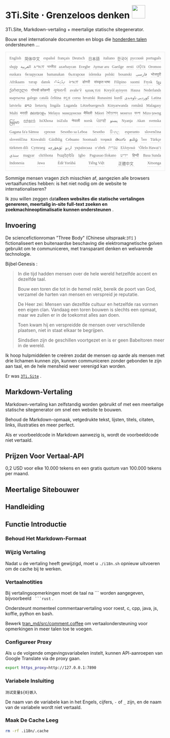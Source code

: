 <h1 style="justify-content:space-between">3Ti.Site ⋅ Grenzeloos denken <img src="//i-01.eu.org/3Ti/logo.svg" style="user-select:none;margin-top:-1px;width:42px"></h1>

3Ti.Site, Markdown-vertaling + meertalige statische sitegenerator.

Bouw snel internationale documenten en blogs die [honderden talen](https://github.com/i18n-site/node/blob/main/lang/src/index.js) ondersteunen ...

<pre class="langli" style="display:flex;flex-wrap:wrap;background:transparent;border:1px solid #eee;font-size:12px;box-shadow:0 0 3px inset #eee;padding:12px 5px 4px 12px;justify-content:space-between;"><style>pre.langli i{font-weight:300;font-family:s;margin-right:7px;margin-bottom:8px;font-style:normal;color:#666;border-bottom:1px dashed #ccc;}</style><i>English</i><i> 简体中文 </i><i>español</i><i>français</i><i>Deutsch</i><i> 日本語 </i><i>italiano</i><i>한국어</i><i>русский</i><i>português</i><i>shqip</i><i>‫العربية‬</i><i>አማርኛ</i><i>অসমীয়া</i><i>azərbaycan</i><i>Eʋegbe</i><i>Aymar aru</i><i>Gaeilge</i><i>eesti</i><i>ଓଡ଼ିଆ</i><i>Oromoo</i><i>euskara</i><i>беларуская</i><i>bamanakan</i><i>български</i><i>íslenska</i><i>polski</i><i>bosanski</i><i>‫فارسی‬</i><i>भोजपुरी</i><i>Afrikaans</i><i>татар</i><i>dansk</i><i>‫ދިވެހިބަސް‬</i><i>ትግርኛ</i><i>डोगरी</i><i>संस्कृत भाषा</i><i>Filipino</i><i>suomi</i><i>Frysk</i><i>ខ្មែរ</i><i>ქართული</i><i>गोंयची कोंकणी</i><i>ગુજરાતી</i><i>avañe’ẽ</i><i>қазақ тілі</i><i>Kreyòl ayisyen</i><i>Hausa</i><i>Nederlands</i><i>кыргызча</i><i>galego</i><i>català</i><i>čeština</i><i>ಕನ್ನಡ</i><i>corsu</i><i>hrvatski</i><i>Runasimi</i><i>kurdî</i><i>‫کوردیی ناوەندی‬</i><i>Latina</i><i>latviešu</i><i>ລາວ</i><i>lietuvių</i><i>lingála</i><i>Luganda</i><i>Lëtzebuergesch</i><i>Kinyarwanda</i><i>română</i><i>Malagasy</i><i>Malti</i><i>मराठी</i><i>മലയാളം</i><i>Melayu</i><i>македонски</i><i>मैथिली</i><i>Māori</i><i>মৈতৈলোন্</i><i>монгол</i><i>বাংলা</i><i>Mizo ṭawng</i><i>မြန်မာ</i><i>𞄀𞄄𞄰𞄩𞄍𞄜𞄰</i><i>IsiXhosa</i><i>isiZulu</i><i>नेपाली</i><i>norsk</i><i>ਪੰਜਾਬੀ</i><i>‫پښتو‬</i><i>Nyanja</i><i>Akan</i><i>svenska</i><i>Gagana fa'a Sāmoa</i><i>српски</i><i>Sesotho sa Leboa</i><i>Sesotho</i><i>සිංහල</i><i>esperanto</i><i>slovenčina</i><i>slovenščina</i><i>Kiswahili</i><i>Gàidhlig</i><i>Cebuano</i><i>Soomaali</i><i>тоҷикӣ</i><i>తెలుగు</i><i>தமிழ்</i><i>ไทย</i><i>Türkçe</i><i>türkmen dili</i><i>Cymraeg</i><i>‫ئۇيغۇرچە‬</i><i>‫اردو‬</i><i>українська</i><i>o‘zbek</i><i>‫עברית‬</i><i>Ελληνικά</i><i>ʻŌlelo Hawaiʻi</i><i>‫سنڌي‬</i><i>magyar</i><i>chiShona</i><i>հայերեն</i><i>Igbo</i><i>Pagsasao Ilokano</i><i>‫ייִדיש‬</i><i>हिन्दी</i><i>Basa Sunda</i><i>Indonesia</i><i>Jawa</i><i>Èdè Yorùbá</i><i>Tiếng Việt</i><i> 正體中文 </i><i>Xitsonga</i></pre>

Sommige mensen vragen zich misschien af, aangezien alle browsers vertaalfuncties hebben: is het niet nodig om de website te internationaliseren?

Ik zou willen zeggen dat**alleen websites die statische vertalingen genereren, meertalig in-site full-text zoeken en zoekmachineoptimalisatie kunnen ondersteunen** .

## Invoering

De sciencefictionroman &quot;Three Body&quot; (Chinese uitspraak:`3Tǐ` ) fictionaliseert een buitenaardse beschaving die elektromagnetische golven gebruikt om te communiceren, met transparant denken en welvarende technologie.

Bijbel·Genesis :

> In die tijd hadden mensen over de hele wereld hetzelfde accent en dezelfde taal.
>
> Bouw een toren die tot in de hemel reikt, bereik de poort van God, verzamel de harten van mensen en verspreid je reputatie.
>
> De Heer zei: Mensen van dezelfde cultuur en hetzelfde ras vormen een eigen clan. Vandaag een toren bouwen is slechts een opmaat, maar we zullen er in de toekomst alles aan doen.
>
> Toen kwam hij en verspreidde de mensen over verschillende plaatsen, niet in staat elkaar te begrijpen.
>
> Sindsdien zijn de geschillen voortgezet en is er geen Babeltoren meer in de wereld.

Ik hoop hulpmiddelen te creëren zodat de mensen op aarde als mensen met drie lichamen kunnen zijn, kunnen communiceren zonder gebonden te zijn aan taal, en de hele mensheid weer verenigd kan worden.

Er was [`3Ti.Site`](//3Ti.Site) .

## Markdown-Vertaling

Markdown-vertaling kan zelfstandig worden gebruikt of met een meertalige statische sitegenerator om snel een website te bouwen.

Behoud de Markdown-opmaak, vetgedrukte tekst, lijsten, titels, citaten, links, illustraties en meer perfect.

Als er voorbeeldcode in Markdown aanwezig is, wordt de voorbeeldcode niet vertaald.

## Prijzen Voor Vertaal-API

0,2 USD voor elke 10.000 tekens en een gratis quotum van 100.000 tekens per maand.

## Meertalige Sitebouwer

## Handleiding

## Functie Introductie

### Behoud Het Markdown-Formaat

### Wijzig Vertaling

Nadat u de vertaling heeft gewijzigd, moet u `./i18n.sh` opnieuw uitvoeren om de cache bij te werken.

### Vertaalnotities

Bij vertalingsopmerkingen moet de taal na \``` worden aangegeven, bijvoorbeeld ` ```rust` .

Ondersteunt momenteel commentaarvertaling voor roest, c, cpp, java, js, koffie, python en bash.

Bewerk [tran_md/src/comment.coffee](https://github.com/i18n-site/node/blob/main/tran_md/src/comment.coffee) om vertaalondersteuning voor opmerkingen in meer talen toe te voegen.

### Configureer Proxy

Als u de volgende omgevingsvariabelen instelt, kunnen API-aanroepen van Google Translate via de proxy gaan.

```bash
export https_proxy=http://127.0.0.1:7890
```

### Variabele Insluiting

```
测试变量${0}嵌入
```

De naam van de variabele kan in het Engels, cijfers, `-` of `_` zijn, en de naam van de variabele wordt niet vertaald.

### Maak De Cache Leeg

```bash
rm -rf .i18n/.cache
```
